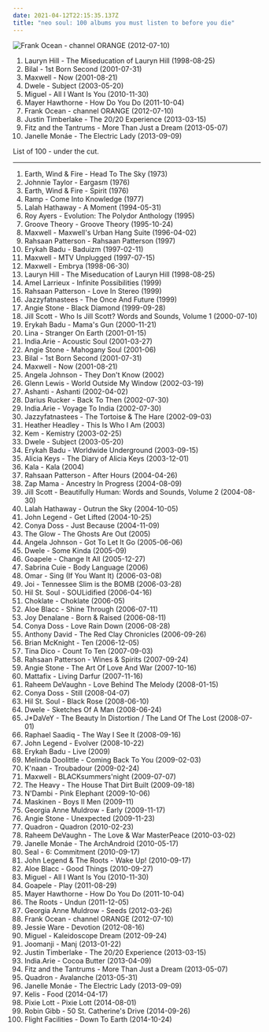 ```yaml
---
date: 2021-04-12T22:15:35.137Z
title: "neo soul: 100 albums you must listen to before you die"
---
```

![Frank Ocean - channel ORANGE (2012-07-10)](https://img.discogs.com/BTjf4G0FRR-nttzUiJEeYa1ZkcA=/fit-in/600x600/filters:strip_icc():format(jpeg):mode_rgb():quality(90)/discogs-images/R-14470275-1575194734-3163.jpeg.jpg "Frank Ocean - channel ORANGE (2012-07-10)")
<ol class="albums">
<li data-cover="http://coverartarchive.org/release/0f15251e-7f5a-48bd-bfe2-31a329066371/3037400805-500.jpg" data-tags="soul, rnb" role="button">Lauryn Hill - The Miseducation of Lauryn Hill (1998-08-25)</li>
<li data-cover="https://img.discogs.com/QFUSlMTrmE5eKdZXt4oBXc6crwk=/fit-in/600x594/filters:strip_icc():format(jpeg):mode_rgb():quality(90)/discogs-images/R-1621819-1365256122-7746.jpeg.jpg" data-tags="neo soul" role="button">Bilal - 1st Born Second (2001-07-31)</li>
<li data-cover="http://coverartarchive.org/release/28964621-13f1-48eb-8546-e3bf84db2f14/15238553018-500.jpg" data-tags="soul, maxwell, rnb" role="button">Maxwell - Now (2001-08-21)</li>
<li data-cover="https://img.discogs.com/FGn8MyRKwLPjXf1MyJZDS_NJ3z4=/fit-in/600x600/filters:strip_icc():format(jpeg):mode_rgb():quality(90)/discogs-images/R-150572-1454525554-4783.jpeg.jpg" data-tags="neo soul" role="button">Dwele - Subject (2003-05-20)</li>
<li data-cover="http://coverartarchive.org/release/e187359c-f47b-4dd8-9172-565be0893c10/24502341651-500.jpg" data-tags="rnb" role="button">Miguel - All I Want Is You (2010-11-30)</li>
<li data-cover="http://coverartarchive.org/release/15a0d39a-586d-4b1e-94ca-953f4cabacdc/10642154772-500.jpg" data-tags="hip-hop, electronic, trip-hop, pop, soul, female vocalists, funky, neo soul, soul revival" role="button">Mayer Hawthorne - How Do You Do (2011-10-04)</li>
<li data-cover="https://img.discogs.com/BTjf4G0FRR-nttzUiJEeYa1ZkcA=/fit-in/600x600/filters:strip_icc():format(jpeg):mode_rgb():quality(90)/discogs-images/R-14470275-1575194734-3163.jpeg.jpg" data-tags="soul, rnb" role="button">Frank Ocean - channel ORANGE (2012-07-10)</li>
<li data-cover="http://coverartarchive.org/release/bd2a6877-71a3-4819-b2bb-b373deb3a756/8227935106-500.jpg" data-tags="pop" role="button">Justin Timberlake - The 20/20 Experience (2013-03-15)</li>
<li data-cover="http://coverartarchive.org/release/0e3c457b-cabb-4f22-9f60-56384f17dd83/5738839329-500.jpg" data-tags="indie pop" role="button">Fitz and the Tantrums - More Than Just a Dream (2013-05-07)</li>
<li data-cover="https://img.discogs.com/OtyXaiP218RcrUyzxtkfaSFCefU=/fit-in/600x597/filters:strip_icc():format(jpeg):mode_rgb():quality(90)/discogs-images/R-4896670-1599509523-4252.jpeg.jpg" data-tags="soul, rnb" role="button">Janelle Monáe - The Electric Lady (2013-09-09)</li>
</ol>
List of 100 - under the cut.
<!-- more -->

_________________

<ol class="albums">
<li data-cover="http://coverartarchive.org/release/188b79b5-5f3f-4bee-af6c-73d194f97a61/7525713803-500.jpg" data-tags="70s" role="button">
Earth, Wind & Fire - Head To The Sky (1973)
</li>
<li data-cover="https://img.discogs.com/bpRBB18T2BtK9pSTgIY6vItYkJk=/fit-in/600x600/filters:strip_icc():format(jpeg):mode_rgb():quality(90)/discogs-images/R-5928329-1415640480-4837.jpeg.jpg" data-tags="soul, blues" role="button">
Johnnie Taylor - Eargasm (1976)
</li>
<li data-cover="http://coverartarchive.org/release/50ed8242-0de9-4543-ab39-84d12849ac3c/28984219490-500.jpg" data-tags="70s" role="button">
Earth, Wind & Fire - Spirit (1976)
</li>
<li data-cover="http://coverartarchive.org/release/c1bae116-2121-420a-9673-3ded74028336/10013218835-500.jpg" data-tags="soul, jazz-funk" role="button">
Ramp - Come Into Knowledge (1977)
</li>
<li data-cover="https://img.discogs.com/qWA88C_62Ue5T3nnhvcLvxILhWk=/fit-in/600x597/filters:strip_icc():format(jpeg):mode_rgb():quality(90)/discogs-images/R-4448383-1365190241-1138.jpeg.jpg" data-tags="female vocalists" role="button">
Lalah Hathaway - A Moment (1994-05-31)
</li>
<li data-cover="http://coverartarchive.org/release/10124d42-a53f-4f1a-a3b2-ef92482ba940/17628859248-500.jpg" data-tags="soul, funk" role="button">
Roy Ayers - Evolution: The Polydor Anthology (1995)
</li>
<li data-cover="http://coverartarchive.org/release/d072d167-28e5-4e81-a904-1c85f7fada02/25413603758-500.jpg" data-tags="soul, rnb" role="button">
Groove Theory - Groove Theory (1995-10-24)
</li>
<li data-cover="http://coverartarchive.org/release/e69dbabd-5a61-4147-914b-7e683f096cbc/15210098631-500.jpg" data-tags="soul" role="button">
Maxwell - Maxwell's Urban Hang Suite (1996-04-02)
</li>
<li data-cover="https://img.discogs.com/zsCAumpnCcrmdRSeR0rKLPkx3qc=/fit-in/600x592/filters:strip_icc():format(jpeg):mode_rgb():quality(90)/discogs-images/R-2360440-1590766403-9868.jpeg.jpg" data-tags="neo soul, contemporary r&b" role="button">
Rahsaan Patterson - Rahsaan Patterson (1997)
</li>
<li data-cover="http://coverartarchive.org/release/52d8d6a4-5e94-4200-8b02-530940f1ee1d/22530873406-500.jpg" data-tags="soul" role="button">
Erykah Badu - Baduizm (1997-02-11)
</li>
<li data-cover="http://coverartarchive.org/release/7ffc0e66-78ba-4efc-9a73-55ce13354a32/5194284962-500.jpg" data-tags="rnb, neo soul" role="button">
Maxwell - MTV Unplugged (1997-07-15)
</li>
<li data-cover="https://img.discogs.com/bNU9Z2OH65I8W0Ttb8NgfVWt1G0=/fit-in/299x300/filters:strip_icc():format(jpeg):mode_rgb():quality(90)/discogs-images/R-764240-1156380307.jpeg.jpg" data-tags="neo-soul, rnb" role="button">
Maxwell - Embrya (1998-06-30)
</li>
<li data-cover="http://coverartarchive.org/release/0f15251e-7f5a-48bd-bfe2-31a329066371/3037400805-500.jpg" data-tags="soul, rnb" role="button">
Lauryn Hill - The Miseducation of Lauryn Hill (1998-08-25)
</li>
<li data-cover="http://coverartarchive.org/release/85fe8a36-6efc-498a-a197-7971108fd287/9304670823-500.jpg" data-tags="soul, neo-soul" role="button">
Amel Larrieux - Infinite Possibilities (1999)
</li>
<li data-cover="https://img.discogs.com/rOn2RmS9rEBSOsLB85heBj4FKac=/fit-in/500x493/filters:strip_icc():format(jpeg):mode_rgb():quality(90)/discogs-images/R-433615-1156473457.jpeg.jpg" data-tags="soul, neo soul, rahsaan patterson" role="button">
Rahsaan Patterson - Love In Stereo (1999)
</li>
<li data-cover="http://coverartarchive.org/release/36782f2d-834f-48fc-b8b6-e2281f830cf4/6668826327-500.jpg" data-tags="neo-soul" role="button">
Jazzyfatnastees - The Once And Future (1999)
</li>
<li data-cover="https://img.discogs.com/dPqt-3b86LpiEz5iRy_f0cji9uI=/fit-in/600x600/filters:strip_icc():format(jpeg):mode_rgb():quality(90)/discogs-images/R-346056-1535625635-3593.jpeg.jpg" data-tags="soul" role="button">
Angie Stone - Black Diamond (1999-09-28)
</li>
<li data-cover="http://coverartarchive.org/release/eecb042f-85a2-4f1a-ab8c-5c9a947c2d66/15106304103-500.jpg" data-tags="soul, neo-soul" role="button">
Jill Scott - Who Is Jill Scott? Words and Sounds, Volume 1 (2000-07-10)
</li>
<li data-cover="https://img.discogs.com/I8hP5wDwaFIBa5uKe0z0fDNNxV8=/fit-in/600x602/filters:strip_icc():format(jpeg):mode_rgb():quality(90)/discogs-images/R-16189786-1605737307-1687.jpeg.jpg" data-tags="soul, neo-soul" role="button">
Erykah Badu - Mama's Gun (2000-11-21)
</li>
<li data-cover="https://img.discogs.com/ZrjRzFsi5hg76asJxvrgA-RCcVc=/fit-in/200x197/filters:strip_icc():format(jpeg):mode_rgb():quality(90)/discogs-images/R-655218-1143937346.jpeg.jpg" data-tags="neo-soul" role="button">
Lina - Stranger On Earth (2001-01-15)
</li>
<li data-cover="http://coverartarchive.org/release/778cf2aa-9005-42f9-9996-d70712b2c254/5765282910-500.jpg" data-tags="soul" role="button">
India.Arie - Acoustic Soul (2001-03-27)
</li>
<li data-cover="https://img.discogs.com/WDs8Q0vywnEkdS2hN_r65odzScc=/fit-in/600x597/filters:strip_icc():format(jpeg):mode_rgb():quality(90)/discogs-images/R-1919315-1305435824.jpeg.jpg" data-tags="soul" role="button">
Angie Stone - Mahogany Soul (2001-06)
</li>
<li data-cover="https://img.discogs.com/QFUSlMTrmE5eKdZXt4oBXc6crwk=/fit-in/600x594/filters:strip_icc():format(jpeg):mode_rgb():quality(90)/discogs-images/R-1621819-1365256122-7746.jpeg.jpg" data-tags="neo soul" role="button">
Bilal - 1st Born Second (2001-07-31)
</li>
<li data-cover="http://coverartarchive.org/release/28964621-13f1-48eb-8546-e3bf84db2f14/15238553018-500.jpg" data-tags="soul, maxwell, rnb" role="button">
Maxwell - Now (2001-08-21)
</li>
<li data-cover="http://coverartarchive.org/release/9d155ec2-c9e4-403d-9887-f23ab121fea2/16567166200-500.jpg" data-tags="silky sexy smooth" role="button">
Angela Johnson - They Don't Know (2002)
</li>
<li data-cover="https://img.discogs.com/f2rNispmTrKN9WukLKqKWG327h8=/fit-in/600x602/filters:strip_icc():format(jpeg):mode_rgb():quality(90)/discogs-images/R-330894-1582129404-3446.jpeg.jpg" data-tags="rnb, glenn lewis" role="button">
Glenn Lewis - World Outside My Window (2002-03-19)
</li>
<li data-cover="http://coverartarchive.org/release/6abc2071-c938-4659-b000-aeef26a8433c/7448267217-500.jpg" data-tags="rnb, ashanti" role="button">
Ashanti - Ashanti (2002-04-02)
</li>
<li data-cover="http://coverartarchive.org/release/517b00ec-81da-42d2-b9b7-5a6ece841c5c/10229836601-500.jpg" data-tags="singer-songwriter" role="button">
Darius Rucker - Back To Then (2002-07-30)
</li>
<li data-cover="http://coverartarchive.org/release/87a983fb-b30b-44d8-9457-54b398473f7e/5894750926-500.jpg" data-tags="soul" role="button">
India.Arie - Voyage To India (2002-07-30)
</li>
<li data-cover="https://img.discogs.com/tESyv5Zw1DCIIeW6Fa9Ae7TFNLk=/fit-in/600x600/filters:strip_icc():format(jpeg):mode_rgb():quality(90)/discogs-images/R-390344-1513860297-6707.jpeg.jpg" data-tags="rnb, neo soul, jazzy soul" role="button">
Jazzyfatnastees - The Tortoise & The Hare (2002-09-03)
</li>
<li data-cover="http://coverartarchive.org/release/3033e752-f69e-4675-b59e-c15d9d1962be/3800922998-500.jpg" data-tags="soul, mellow" role="button">
Heather Headley - This Is Who I Am (2003)
</li>
<li data-cover="http://coverartarchive.org/release/5e12c7bb-eda2-4565-b3cc-976e47cb4a80/2366557652-500.jpg" data-tags="soul, neo-soul" role="button">
Kem - Kemistry (2003-02-25)
</li>
<li data-cover="https://img.discogs.com/FGn8MyRKwLPjXf1MyJZDS_NJ3z4=/fit-in/600x600/filters:strip_icc():format(jpeg):mode_rgb():quality(90)/discogs-images/R-150572-1454525554-4783.jpeg.jpg" data-tags="neo soul" role="button">
Dwele - Subject (2003-05-20)
</li>
<li data-cover="http://coverartarchive.org/release/c4084059-b9e3-4248-9d5a-487224970dfa/4514268539-500.jpg" data-tags="soul, neo-soul" role="button">
Erykah Badu - Worldwide Underground (2003-09-15)
</li>
<li data-cover="http://coverartarchive.org/release/287a913d-41d8-4e44-bed8-6bc5278bd997/1576712437-500.jpg" data-tags="soul, rnb, alicia keys" role="button">
Alicia Keys - The Diary of Alicia Keys (2003-12-01)
</li>
<li data-cover="https://img.discogs.com/1ULKZwpqzO-cdyenj1HrUZP09UE=/fit-in/600x600/filters:strip_icc():format(jpeg):mode_rgb():quality(90)/discogs-images/R-13798813-1561381315-5067.jpeg.jpg" data-tags="nu soul, smooth, neo soul" role="button">
Kala - Kala (2004)
</li>
<li data-cover="https://img.discogs.com/kAFcrJ7HmoY6TFruqgevqAKmZnk=/fit-in/250x250/filters:strip_icc():format(jpeg):mode_rgb():quality(90)/discogs-images/R-355546-1103221358.jpg.jpg" data-tags="neo-soul" role="button">
Rahsaan Patterson - After Hours (2004-04-26)
</li>
<li data-cover="http://coverartarchive.org/release/34361b26-4ca9-3bcf-81ff-95ced75c64cf/15472233585-500.jpg" data-tags="world" role="button">
Zap Mama - Ancestry In Progress (2004-08-09)
</li>
<li data-cover="https://img.discogs.com/XuMLR3boHgc5gyx2O2guMX7-tkY=/fit-in/600x600/filters:strip_icc():format(jpeg):mode_rgb():quality(90)/discogs-images/R-1511365-1367888751-8182.jpeg.jpg" data-tags="neo-soul" role="button">
Jill Scott - Beautifully Human: Words and Sounds, Volume 2 (2004-08-30)
</li>
<li data-cover="https://img.discogs.com/9a8xxjYSYuhSXeZvA4vlk3ZryMA=/fit-in/600x593/filters:strip_icc():format(jpeg):mode_rgb():quality(90)/discogs-images/R-16002842-1601692246-1614.jpeg.jpg" data-tags="female vocalists, jazz" role="button">
Lalah Hathaway - Outrun the Sky (2004-10-05)
</li>
<li data-cover="https://img.discogs.com/6o0kSzwGbQoieBogv-1J7NZu0OU=/fit-in/600x588/filters:strip_icc():format(jpeg):mode_rgb():quality(90)/discogs-images/R-590002-1348400015-6358.jpeg.jpg" data-tags="soul, rnb" role="button">
John Legend - Get Lifted (2004-10-25)
</li>
<li data-cover="https://img.discogs.com/Bm3K-AQ-E3xs5p_FGH0gVmZqqWY=/fit-in/600x600/filters:strip_icc():format(jpeg):mode_rgb():quality(90)/discogs-images/R-3628890-1338018579-1886.jpeg.jpg" data-tags="soul" role="button">
Conya Doss - Just Because (2004-11-09)
</li>
<li data-cover="https://img.discogs.com/UJe3SUojhgwIAMLgjpY94okoDh8=/fit-in/600x450/filters:strip_icc():format(jpeg):mode_rgb():quality(90)/discogs-images/R-4166398-1537950001-3960.jpeg.jpg" data-tags="rock, soul, punk, hardcore, indie rock, ska, ska punk, boston, ska-punk, independent, neo soul, neo-soul, skacore, massachusetts, quincy" role="button">
The Glow - The Ghosts Are Out (2005)
</li>
<li data-cover="https://img.discogs.com/5g61htznL770S1GbBJAVDcjuoKU=/fit-in/300x300/filters:strip_icc():format(jpeg):mode_rgb():quality(90)/discogs-images/R-3672712-1339783557-1967.jpeg.jpg" data-tags="neo-soul" role="button">
Angela Johnson - Got To Let It Go (2005-06-06)
</li>
<li data-cover="https://img.discogs.com/J4gEin7krNry25Khi9DMcX47J9c=/fit-in/392x387/filters:strip_icc():format(jpeg):mode_rgb():quality(90)/discogs-images/R-524522-1129911755.jpeg.jpg" data-tags="neo soul" role="button">
Dwele - Some Kinda (2005-09)
</li>
<li data-cover="https://img.discogs.com/gS99wBsu0GrxATpMifSV1_HI_e0=/fit-in/500x497/filters:strip_icc():format(jpeg):mode_rgb():quality(90)/discogs-images/R-591468-1137119629.jpeg.jpg" data-tags="soul" role="button">
Goapele - Change It All (2005-12-27)
</li>
<li data-cover="http://coverartarchive.org/release/c51e144d-d94d-44b9-8114-9946d3f4190d/11997466758-500.jpg" data-tags="indie, female, hip hop, usa, funk, singer, driving, songwriter, rnb, jazzy, soulful, neo soul, faith, fresh, chilling, philly soul, rnb-soul, mellow rnb, rnb-hiphop, hiphop rnb, indie-rnb, rnb urban, s cuie" role="button">
Sabrina Cuie - Body Language (2006)
</li>
<li data-cover="https://img.discogs.com/XGUj8MtZFiX4or3OtCiZLA5ev0I=/fit-in/240x240/filters:strip_icc():format(jpeg):mode_rgb():quality(90)/discogs-images/R-1409813-1217282926.jpeg.jpg" data-tags="soul, neo soul, omar5" role="button">
Omar - Sing (If You Want It) (2006-03-08)
</li>
<li data-cover="https://img.discogs.com/TOB79NxRE3nUxHIgl2a99zDPvZc=/fit-in/460x460/filters:strip_icc():format(jpeg):mode_rgb():quality(90)/discogs-images/R-7352716-1439583586-8671.jpeg.jpg" data-tags="funky" role="button">
Joi - Tennessee Slim is the BOMB (2006-03-28)
</li>
<li data-cover="http://coverartarchive.org/release/00f200b3-5329-40cc-8895-65b91161f3a3/12697075442-500.jpg" data-tags="neo-soul" role="button">
Hil St. Soul - SOULidified (2006-04-16)
</li>
<li data-cover="https://img.discogs.com/pim_nk2JT4Nf9U7Zvx-AuPq2wec=/fit-in/600x600/filters:strip_icc():format(jpeg):mode_rgb():quality(90)/discogs-images/R-883100-1235633436.jpeg.jpg" data-tags="neo-soul" role="button">
Choklate - Choklate (2006-05)
</li>
<li data-cover="http://coverartarchive.org/release/7cd353fc-259c-4af8-9417-0f05b0d8ea31/2586646663-500.jpg" data-tags="hip hop, soul, stones throw" role="button">
Aloe Blacc - Shine Through (2006-07-11)
</li>
<li data-cover="http://coverartarchive.org/release/56f6887e-1960-4ac1-a293-1031c2dde05d/27698117872-500.jpg" data-tags="soul" role="button">
Joy Denalane - Born & Raised (2006-08-11)
</li>
<li data-cover="https://img.discogs.com/BPkqzWGU1fFLuEFQKGLyaENmPPo=/fit-in/600x595/filters:strip_icc():format(jpeg):mode_rgb():quality(90)/discogs-images/R-809803-1611096240-4591.jpeg.jpg" data-tags="soul, funky, r&b, relaxing, neo soul, neo-soul, gospel soul, modern world soul music, a r-ski- fav" role="button">
Conya Doss - Love Rain Down (2006-08-28)
</li>
<li data-cover="http://coverartarchive.org/release/117548f8-3255-432a-82ef-5813cb1ed4ca/24622953430-500.jpg" data-tags="neo-soul" role="button">
Anthony David - The Red Clay Chronicles (2006-09-26)
</li>
<li data-cover="http://coverartarchive.org/release/d1c6f2f9-c796-4294-8553-48e6cefc3262/9587445582-500.jpg" data-tags="rnb" role="button">
Brian McKnight - Ten (2006-12-05)
</li>
<li data-cover="http://coverartarchive.org/release/4abaaa38-adf5-36f7-ba06-2cf6018d87d8/28348441753-500.jpg" data-tags="pop, female vocalists" role="button">
Tina Dico - Count To Ten (2007-09-03)
</li>
<li data-cover="https://img.discogs.com/wTw8m20kpo9LAmCEhDbr23kxSNQ=/fit-in/200x199/filters:strip_icc():format(jpeg):mode_rgb():quality(90)/discogs-images/R-1610677-1232052748.jpeg.jpg" data-tags="neo-soul, chill, neo soul" role="button">
Rahsaan Patterson - Wines & Spirits (2007-09-24)
</li>
<li data-cover="http://coverartarchive.org/release/b1cb59da-a6a7-459a-a5e3-a0461efcd27c/12114822282-500.jpg" data-tags="usa, female vocalist, 00s, neo soul" role="button">
Angie Stone - The Art Of Love And War (2007-10-16)
</li>
<li data-cover="https://img.discogs.com/QHoVciBKnoWcxnuvALzYPCRtytw=/fit-in/600x600/filters:strip_icc():format(jpeg):mode_rgb():quality(90)/discogs-images/R-1509458-1224980221.jpeg.jpg" data-tags="african" role="button">
Mattafix - Living Darfur (2007-11-16)
</li>
<li data-cover="https://img.discogs.com/PAtSiVSaJEDADUEa_fBPHH277Vw=/fit-in/600x580/filters:strip_icc():format(jpeg):mode_rgb():quality(90)/discogs-images/R-1282262-1329584816.jpeg.jpg" data-tags="soul, smooth, relaxing" role="button">
Raheem DeVaughn - Love Behind The Melody (2008-01-15)
</li>
<li data-cover="https://img.discogs.com/sKUufX0abNbqk-e467XorIFR6i8=/fit-in/600x600/filters:strip_icc():format(jpeg):mode_rgb():quality(90)/discogs-images/R-3628940-1338020923-5315.jpeg.jpg" data-tags="neo soul, modern world soul music" role="button">
Conya Doss - Still (2008-04-07)
</li>
<li data-cover="https://img.discogs.com/zRF9Be8UsB9mqkMPl_G8fSYSACs=/fit-in/600x536/filters:strip_icc():format(jpeg):mode_rgb():quality(90)/discogs-images/R-3525917-1599392717-4667.jpeg.jpg" data-tags="soul" role="button">
Hil St. Soul - Black Rose (2008-06-10)
</li>
<li data-cover="https://img.discogs.com/6EJyORfVVDwgv0ve2LucQ46mZnA=/fit-in/431x425/filters:strip_icc():format(jpeg):mode_rgb():quality(90)/discogs-images/R-1383285-1214902487.jpeg.jpg" data-tags="neo-soul, soul" role="button">
Dwele - Sketches Of A Man (2008-06-24)
</li>
<li data-cover="http://coverartarchive.org/release/c9e520f1-6687-4554-9cb6-6441e7131276/20915724240-500.jpg" data-tags="neo-soul" role="button">
J*DaVeY - The Beauty In Distortion / The Land Of The Lost (2008-07-01)
</li>
<li data-cover="http://coverartarchive.org/release/5ba43de6-27cd-4328-97bc-37b221d7124e/1821220132-500.jpg" data-tags="soul" role="button">
Raphael Saadiq - The Way I See It (2008-09-16)
</li>
<li data-cover="https://img.discogs.com/iCEWQF2PnDjvsJWGwAw8vH5R6ZE=/fit-in/600x522/filters:strip_icc():format(jpeg):mode_rgb():quality(90)/discogs-images/R-2057789-1261411597.jpeg.jpg" data-tags="soul" role="button">
John Legend - Evolver (2008-10-22)
</li>
<li data-cover="http://coverartarchive.org/release/f8c1fe45-66b1-44f2-a32c-c04fa0645289/28404679797-500.jpg" data-tags="soul" role="button">
Erykah Badu - Live (2009)
</li>
<li data-cover="http://coverartarchive.org/release/15c395bd-4ebb-4f83-92b9-09dc0fc091ce/10628285763-500.jpg" data-tags="soul, r and b, neo soul, neo-soul, american idol, retro soul" role="button">
Melinda Doolittle - Coming Back To You (2009-02-03)
</li>
<li data-cover="https://img.discogs.com/GJfy06J2LGkCqqKGNZO7OQxor3g=/fit-in/240x240/filters:strip_icc():format(jpeg):mode_rgb():quality(90)/discogs-images/R-1657826-1235012805.jpeg.jpg" data-tags="hip-hop" role="button">
K'naan - Troubadour (2009-02-24)
</li>
<li data-cover="http://coverartarchive.org/release/e5262a5c-9b26-45bd-a1b2-5cd89d671a58/15209954879-500.jpg" data-tags="rnb, neo-soul, soul" role="button">
Maxwell - BLACKsummers'night (2009-07-07)
</li>
<li data-cover="http://coverartarchive.org/release/bc1cd2f1-f54d-41d6-9eee-d13bcacb10c3/3258071897-500.jpg" data-tags="soul, blues" role="button">
The Heavy - The House That Dirt Built (2009-09-18)
</li>
<li data-cover="https://via.placeholder.com/450" data-tags="soul" role="button">
N'Dambi - Pink Elephant (2009-10-06)
</li>
<li data-cover="http://coverartarchive.org/release/b3b9baf7-1d81-4c49-bf60-8377287c3cdf/1224049008-500.jpg" data-tags="soul, rnb, neo soul" role="button">
Maskinen - Boys II Men (2009-11)
</li>
<li data-cover="https://img.discogs.com/UILOrzZ3AjmaY1h3d5HtbPIWmu4=/fit-in/600x587/filters:strip_icc():format(jpeg):mode_rgb():quality(90)/discogs-images/R-1950638-1433826368-5082.jpeg.jpg" data-tags="diva, neo soul, library, keepers of soul, goat, epistrophik peach, g a muldrow" role="button">
Georgia Anne Muldrow - Early (2009-11-17)
</li>
<li data-cover="http://coverartarchive.org/release/8fbd3c63-c8b8-4976-8e57-d17410a8bf8c/24891718269-500.jpg" data-tags="rnb" role="button">
Angie Stone - Unexpected (2009-11-23)
</li>
<li data-cover="http://coverartarchive.org/release/9780c05d-7a75-45a5-9810-6c07f5f57609/18208181632-500.jpg" data-tags="electronica, soul, indie electronic, downtempo, 00s, neo soul, neo-soul, keepers of soul, damn this is art, alternative r and b, danish group" role="button">
Quadron - Quadron (2010-02-23)
</li>
<li data-cover="https://img.discogs.com/gtIFHzDvebzTpNoTDt2gopPMibg=/fit-in/600x600/filters:strip_icc():format(jpeg):mode_rgb():quality(90)/discogs-images/R-3971682-1350976655-6786.jpeg.jpg" data-tags="soul, neo soul" role="button">
Raheem DeVaughn - The Love & War MasterPeace (2010-03-02)
</li>
<li data-cover="http://coverartarchive.org/release/14ae1a9c-9e8e-3ae5-87f2-3bf68b9feefd/8899038012-500.jpg" data-tags="soul, funk" role="button">
Janelle Monáe - The ArchAndroid (2010-05-17)
</li>
<li data-cover="http://coverartarchive.org/release/01c2dca6-37dc-4450-b47a-4c32951617e7/5144009707-500.jpg" data-tags="neo soul" role="button">
Seal - 6: Commitment (2010-09-17)
</li>
<li data-cover="http://coverartarchive.org/release/6f0df0ad-d247-4653-9510-32c0858005e3/7439916562-500.jpg" data-tags="hip hop, soul" role="button">
John Legend & The Roots - Wake Up! (2010-09-17)
</li>
<li data-cover="http://coverartarchive.org/release/2c5627f5-f1b6-43ab-a2cd-14d9775fd9ad/23141070841-500.jpg" data-tags="soul" role="button">
Aloe Blacc - Good Things (2010-09-27)
</li>
<li data-cover="http://coverartarchive.org/release/e187359c-f47b-4dd8-9172-565be0893c10/24502341651-500.jpg" data-tags="rnb" role="button">
Miguel - All I Want Is You (2010-11-30)
</li>
<li data-cover="http://coverartarchive.org/release/39ff1935-4459-4a48-a10d-6c6a0e82f09d/22260168345-500.jpg" data-tags="neo soul, neo-soul, goapele" role="button">
Goapele - Play (2011-08-29)
</li>
<li data-cover="http://coverartarchive.org/release/15a0d39a-586d-4b1e-94ca-953f4cabacdc/10642154772-500.jpg" data-tags="hip-hop, electronic, trip-hop, pop, soul, female vocalists, funky, neo soul, soul revival" role="button">
Mayer Hawthorne - How Do You Do (2011-10-04)
</li>
<li data-cover="http://coverartarchive.org/release/17105002-a6fd-4f92-9589-aa7f98073638/4785732549-500.jpg" data-tags="hip hop" role="button">
The Roots - Undun (2011-12-05)
</li>
<li data-cover="https://img.discogs.com/4JRAwyX3iTqYmNDttHxl2lJC6O4=/fit-in/600x546/filters:strip_icc():format(jpeg):mode_rgb():quality(90)/discogs-images/R-3500703-1332884301.jpeg.jpg" data-tags="soul" role="button">
Georgia Anne Muldrow - Seeds (2012-03-26)
</li>
<li data-cover="https://img.discogs.com/BTjf4G0FRR-nttzUiJEeYa1ZkcA=/fit-in/600x600/filters:strip_icc():format(jpeg):mode_rgb():quality(90)/discogs-images/R-14470275-1575194734-3163.jpeg.jpg" data-tags="soul, rnb" role="button">
Frank Ocean - channel ORANGE (2012-07-10)
</li>
<li data-cover="http://coverartarchive.org/release/aa7078c2-9b77-41ca-97bf-5364f838da88/1819429738-500.jpg" data-tags="soul" role="button">
Jessie Ware - Devotion (2012-08-16)
</li>
<li data-cover="http://coverartarchive.org/release/a2dd3c28-468d-44f8-af28-04d84eb14b0b/2367021425-500.jpg" data-tags="soul, rnb" role="button">
Miguel - Kaleidoscope Dream (2012-09-24)
</li>
<li data-cover="http://coverartarchive.org/release/d3d975db-2eb8-4f4d-b465-ac915a9b4f79/9114957897-500.jpg" data-tags="nu jazz, chillout, broken beat, neo soul" role="button">
Joomanji - Manj (2013-01-22)
</li>
<li data-cover="http://coverartarchive.org/release/bd2a6877-71a3-4819-b2bb-b373deb3a756/8227935106-500.jpg" data-tags="pop" role="button">
Justin Timberlake - The 20/20 Experience (2013-03-15)
</li>
<li data-cover="https://img.discogs.com/vyPGW5ft8RT7ieM4FO0yp7euD6Y=/fit-in/600x575/filters:strip_icc():format(jpeg):mode_rgb():quality(90)/discogs-images/R-3246326-1477158092-1012.jpeg.jpg" data-tags="soul" role="button">
India.Arie - Cocoa Butter (2013-04-09)
</li>
<li data-cover="http://coverartarchive.org/release/0e3c457b-cabb-4f22-9f60-56384f17dd83/5738839329-500.jpg" data-tags="indie pop" role="button">
Fitz and the Tantrums - More Than Just a Dream (2013-05-07)
</li>
<li data-cover="http://coverartarchive.org/release/06b45779-5bbb-470e-bf98-5d37b42fa1cc/4341681749-500.jpg" data-tags="indie electronic, downtempo, epic, neo soul, 10s, alternative rnb, vested in culture, alternative r and b, danish group, danish duo, 3-5" role="button">
Quadron - Avalanche (2013-05-31)
</li>
<li data-cover="https://img.discogs.com/OtyXaiP218RcrUyzxtkfaSFCefU=/fit-in/600x597/filters:strip_icc():format(jpeg):mode_rgb():quality(90)/discogs-images/R-4896670-1599509523-4252.jpeg.jpg" data-tags="soul, rnb" role="button">
Janelle Monáe - The Electric Lady (2013-09-09)
</li>
<li data-cover="https://img.discogs.com/fW5GbF5AiZEpzS9PAr3-IcDNe48=/fit-in/600x539/filters:strip_icc():format(jpeg):mode_rgb():quality(90)/discogs-images/R-14934050-1614784564-7963.jpeg.jpg" data-tags="soul, funk" role="button">
Kelis - Food (2014-04-17)
</li>
<li data-cover="http://coverartarchive.org/release/5098eef1-82fa-45de-a097-9b3b1ab29a7c/7963218999-500.jpg" data-tags="pop" role="button">
Pixie Lott - Pixie Lott (2014-08-01)
</li>
<li data-cover="http://coverartarchive.org/release/96b61bf7-9843-425e-9905-c13e8be194c7/8498105804-500.jpg" data-tags="pop, soul, contemporary, adult contemporary, neo soul, 10s, mark evans, contemporary r&b, robin gibb, peter john vettese" role="button">
Robin Gibb - 50 St. Catherine's Drive (2014-09-26)
</li>
<li data-cover="http://coverartarchive.org/release/2bb53942-91a0-45ef-aa7c-834f5c47e6dd/8667458837-500.jpg" data-tags="electronic" role="button">
Flight Facilities - Down To Earth (2014-10-24)
</li>
</ol>
